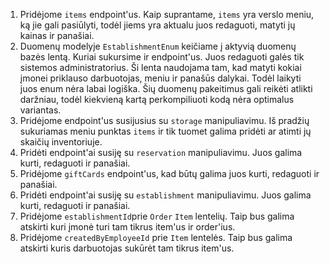 1. Pridėjome `items` endpoint'us. Kaip suprantame, `items` yra verslo meniu, ką jie gali pasiūlyti, todėl jiems yra aktualu juos redaguoti, matyti jų kainas ir panašiai.
2. Duomenų modelyje `EstablishmentEnum` keičiame į aktyvią duomenų bazės lentą. Kuriai sukursime ir endpoint'us. Juos redaguoti galės tik sistemos administratorius. Ši lenta naudojama tam, kad matyti kokiai įmonei priklauso darbuotojas, meniu ir panašūs dalykai. Todėl laikyti juos enum nėra labai logiška. Šių duomenų pakeitimus gali reikėti atlikti daržniau, todėl kiekvieną kartą perkompiliuoti kodą nėra optimalus variantas.
3. Pridėjome endpoint'us susijusius su `storage` manipuliavimu. Iš pradžių sukuriamas meniu punktas `items` ir tik tuomet galima pridėti ar atimti jų skaičių inventoriuje.
4. Pridėti endpoint'ai susiję su `reservation` manipuliavimu. Juos galima kurti, redaguoti ir panašiai.
5. Pridėjome `giftCards` endpoint'us, kad būtų galima juos kurti, redaguoti ir panašiai.
6. Pridėti endpoint'ai susiję su `establishment` manipuliavimu. Juos galima kurti, redaguoti ir panašiai.
7. Pridėjome `establishmentId`prie `Order` `Item` lentelių. Taip bus galima atskirti kuri įmonė turi tam tikrus item'us ir order'ius.
8. Pridėjome `createdByEmployeeId` prie `Item` lentelės. Taip bus galima atskirti kuris darbuotojas sukūrėt tam tikrus item'us.